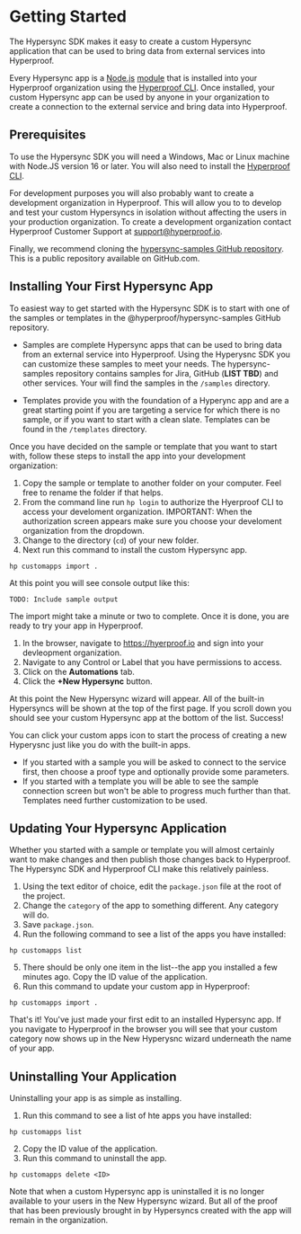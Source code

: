 # Getting Started
The Hypersync SDK makes it easy to create a custom Hypersync application that can be used to bring data from external services into Hyperproof.

Every Hypersync app is a [Node.js](https://nodejs.org/en/) [module](https://nodejs.org/api/modules.html) that is installed into your Hyperproof organization using the [Hyperproof CLI](https://docs.hyperproof.io/hyperproof-cli).  Once installed, your custom Hypersync app can be used by anyone in your organization to create a connection to the external service and bring data into Hyperproof.

## Prerequisites
To use the Hypersync SDK you will need a Windows, Mac or Linux machine with Node.JS version 16 or later.  You will also need to install the [Hyperproof CLI](https://docs.hyperproof.io/hyperproof-cli).

For development purposes you will also probably want to create a development organization in Hyperproof.  This will allow you to to develop and test your custom Hypersyncs in isolation without affecting the users in your production organization.  To create a development organization contact Hyperproof Customer Support at <support@hyperproof.io>.

Finally, we recommend cloning the [hypersync-samples GitHub repository](https://github.com/Hyperproof/hypersync-samples).  This is a public repository available on GitHub.com.

## Installing Your First Hypersync App

To easiest way to get started with the Hypersync SDK is to start with one of the samples or templates in the @hyperproof/hypersync-samples GitHub repository.  

- Samples are complete Hypersync apps that can be used to bring data from an external service into Hyperproof.  Using the Hyperysnc SDK you can customize these samples to meet your needs.  The hypersync-samples repository contains samples for Jira, GitHub (**LIST TBD**) and other services.  Your will find the samples in the `/samples` directory.

- Templates provide you with the foundation of a Hyperync app and are a great starting point if you are targeting a service for which there is no sample, or if you want to start with a clean slate.  Templates can be found in the `/templates` directory.

Once you have decided on the sample or template that you want to start with, follow these steps to install the app into your development organization:

1. Copy the sample or template to another folder on your computer.  Feel free to rename the folder if that helps.
2. From the command line run `hp login` to authorize the Hyerproof CLI to access your develoment organization.  IMPORTANT: When the authorization screen appears make sure you choose your develoment organization from the dropdown.
3. Change to the directory (`cd`) of your new folder.
4. Next run this command to install the custom Hypersync app.
```
hp customapps import .
```

At this point you will see console output like this:
```
TODO: Include sample output
```

The import might take a minute or two to complete.  Once it is done, you are ready to try your app in Hyperproof.

1) In the browser, navigate to <https://hyerproof.io> and sign into your devleopment organization.
2) Navigate to any Control or Label that you have permissions to access.
3) Click on the **Automations** tab.
4) Click the **+New Hypersync** button.

At this point the New Hypersync wizard will appear.  All of the built-in Hypersyncs will be shown at the top of the first page.  If you scroll down you should see your custom Hypersync app at the bottom of the list.  Success!

You can click your custom apps icon to start the process of creating a new Hyperysnc just like you do with the built-in apps.  
- If you started with a sample you will be asked to connect to the service first, then choose a proof type and optionally provide some parameters.  
- If you started with a template you will be able to see the sample connection screen but won't be able to progress much further than that.  Templates need further customization to be used.

## Updating Your Hypersync Application

Whether you started with a sample or template you will almost certainly want to make changes and then publish those changes back to Hyperproof.  The Hypersync SDK and Hyperproof CLI make this relatively painless.

1. Using the text editor of choice, edit the `package.json` file at the root of the project.
2. Change the `category` of the app to something different.  Any category will do.
3. Save `package.json`.
3. Run the following command to see a list of the apps you have installed:
```
hp customapps list
```
5. There should be only one item in the list--the app you installed a few minutes ago.  Copy the ID value of the application.
6. Run this command to update your custom app in Hyperproof:
```
hp customapps import .
```

That's it!  You've just made your first edit to an installed Hypersync app.  If you navigate to Hyperproof in the browser you will see that your custom category now shows up in the New Hyperysnc wizard underneath the name of your app.

## Uninstalling Your Application
Uninstalling your app is as simple as installing.

1. Run this command to see a list of hte apps you have installed:
```
hp customapps list
```
2. Copy the ID value of the application.
3. Run this command to uninstall the app.
```
hp customapps delete <ID>
```

Note that when a custom Hypersync app is uninstalled it is no longer available to your users in the New Hypersync wizard.  But all of the proof that has been previously brought in by Hypersyncs created with the app will remain in the organization.

